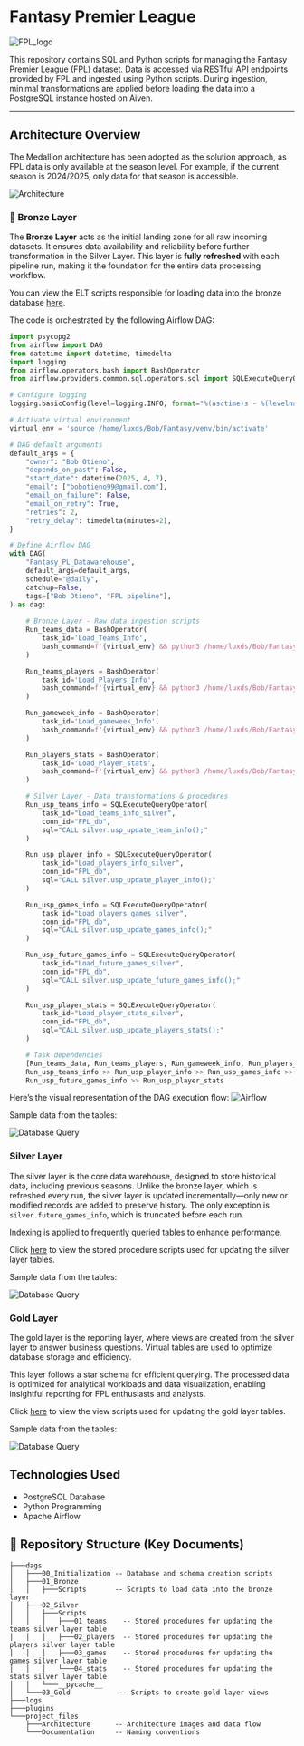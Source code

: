 # Fantasy Premier League

![FPL_logo](https://github.com/bobotieno1997/FPL/blob/9b4eddd462aee2402433df7c01296e20d24cbda3/Others/FPL-Statement-Lead.webp)

This repository contains SQL and Python scripts for managing the Fantasy Premier League (FPL) dataset. Data is accessed via RESTful API endpoints provided by FPL and ingested using Python scripts. During ingestion, minimal transformations are applied before loading the data into a PostgreSQL instance hosted on Aiven.

---
## Architecture Overview
The Medallion architecture has been adopted as the solution approach, as FPL data is only available at the season level. For example, if the current season is 2024/2025, only data for that season is accessible.

![Architecture](https://github.com/bobotieno1997/FPL-Datawarehouse/blob/7ce01786f2f14156adaf3d5e4c338c796be1fa1e/project_files/Architecture/overview_architecture%20.jpg)

### 🥉 Bronze Layer

The **Bronze Layer** acts as the initial landing zone for all raw incoming datasets. It ensures data availability and reliability before further transformation in the Silver Layer. This layer is **fully refreshed** with each pipeline run, making it the foundation for the entire data processing workflow.

You can view the ELT scripts responsible for loading data into the bronze database [here](https://github.com/bobotieno1997/FPL-Datawarehouse/tree/main/dags/01_Bronze).

The code is orchestrated by the following Airflow DAG:

```python
import psycopg2
from airflow import DAG
from datetime import datetime, timedelta
import logging
from airflow.operators.bash import BashOperator
from airflow.providers.common.sql.operators.sql import SQLExecuteQueryOperator

# Configure logging
logging.basicConfig(level=logging.INFO, format="%(asctime)s - %(levelname)s - %(message)s")

# Activate virtual environment
virtual_env = 'source /home/luxds/Bob/Fantasy/venv/bin/activate'

# DAG default arguments
default_args = {
    "owner": "Bob Otieno",
    "depends_on_past": False,
    "start_date": datetime(2025, 4, 7),
    "email": ["bobotieno99@gmail.com"],
    "email_on_failure": False,
    "email_on_retry": True,
    "retries": 2,
    "retry_delay": timedelta(minutes=2),
}

# Define Airflow DAG
with DAG(
    "Fantasy_PL_Datawarehouse", 
    default_args=default_args,
    schedule="@daily",
    catchup=False, 
    tags=["Bob Otieno", "FPL pipeline"],
) as dag:
    
    # Bronze Layer - Raw data ingestion scripts
    Run_teams_data = BashOperator(
        task_id='Load_Teams_Info',
        bash_command=f'{virtual_env} && python3 /home/luxds/Bob/Fantasy/dags/01_Bronze/01_FPL_raw_teams.py'
    )

    Run_teams_players = BashOperator(
        task_id='Load_Players_Info',
        bash_command=f'{virtual_env} && python3 /home/luxds/Bob/Fantasy/dags/01_Bronze/02_FPL_raw_players.py'
    )

    Run_gameweek_info = BashOperator(
        task_id='Load_gameweek_Info',
        bash_command=f'{virtual_env} && python3 /home/luxds/Bob/Fantasy/dags/01_Bronze/03_FPL_raw_game_week.py'
    )

    Run_players_stats = BashOperator(
        task_id='Load_Player_stats',
        bash_command=f'{virtual_env} && python3 /home/luxds/Bob/Fantasy/dags/01_Bronze/04_FPL_raw_stats.py'
    )

    # Silver Layer - Data transformations & procedures
    Run_usp_teams_info = SQLExecuteQueryOperator(
        task_id="Load_teams_info_silver",
        conn_id="FPL_db",  
        sql="CALL silver.usp_update_team_info();"
    )

    Run_usp_player_info = SQLExecuteQueryOperator(
        task_id="Load_players_info_silver",
        conn_id="FPL_db",  
        sql="CALL silver.usp_update_player_info();"
    )

    Run_usp_games_info = SQLExecuteQueryOperator(
        task_id="Load_players_games_silver",
        conn_id="FPL_db",  
        sql="CALL silver.usp_update_games_info();"
    )

    Run_usp_future_games_info = SQLExecuteQueryOperator(
        task_id="Load_future_games_silver",
        conn_id="FPL_db",  
        sql="CALL silver.usp_update_future_games_info();"
    )

    Run_usp_player_stats = SQLExecuteQueryOperator(
        task_id="Load_player_stats_silver",
        conn_id="FPL_db",  
        sql="CALL silver.usp_update_players_stats();"
    )

    # Task dependencies
    [Run_teams_data, Run_teams_players, Run_gameweek_info, Run_players_stats] >> \
    Run_usp_teams_info >> Run_usp_player_info >> Run_usp_games_info >> \
    Run_usp_future_games_info >> Run_usp_player_stats
```
Here’s the visual representation of the DAG execution flow:
![Airflow](https://github.com/bobotieno1997/FPL-Datawarehouse/blob/3c80cc938e837b3cdafc123f8afb7909bcb5ca6e/project_files/Other%20files/airflow_dags.png)

Sample data from the tables:

![Database Query](https://github.com/bobotieno1997/FPL-Datawarehouse/blob/7ce01786f2f14156adaf3d5e4c338c796be1fa1e/project_files/Other%20files/bronze_table.png)

### Silver Layer
The silver layer is the core data warehouse, designed to store historical data, including previous seasons. Unlike the bronze layer, which is refreshed every run, the silver layer is updated incrementally—only new or modified records are added to preserve history. The only exception is `silver.future_games_info`, which is truncated before each run.

Indexing is applied to frequently queried tables to enhance performance.

Click [here](https://github.com/bobotieno1997/FPL-Datawarehouse/tree/main/dags/02_Silver/Scripts) to view the stored procedure scripts used for updating the silver layer tables.

Sample data from the tables:

![Database Query](https://github.com/bobotieno1997/FPL-Datawarehouse/blob/7ce01786f2f14156adaf3d5e4c338c796be1fa1e/project_files/Other%20files/silver_table.png)

### Gold Layer
The gold layer is the reporting layer, where views are created from the silver layer to answer business questions. Virtual tables are used to optimize database storage and efficiency.

This layer follows a star schema for efficient querying. The processed data is optimized for analytical workloads and data visualization, enabling insightful reporting for FPL enthusiasts and analysts.

Click [here](https://github.com/bobotieno1997/FPL-Datawarehouse/tree/main/dags/03_Gold) to view the view scripts used for updating the gold layer tables.

Sample data from the tables:

![Database Query](https://github.com/bobotieno1997/FPL-Datawarehouse/blob/7ce01786f2f14156adaf3d5e4c338c796be1fa1e/project_files/Other%20files/gold_table.png)

## Technologies Used
- PostgreSQL Database
- Python Programming 
- Apache Airflow

## 📂 Repository Structure (Key Documents)
```
├───dags
│   ├───00_Initialization -- Database and schema creation scripts
│   ├───01_Bronze
│   │   ├───Scripts       -- Scripts to load data into the bronze layer
│   ├───02_Silver
│   │   ├───Scripts
│   │   │   ├───01_teams    -- Stored procedures for updating the teams silver layer table
│   │   │   ├───02_players  -- Stored procedures for updating the players silver layer table
│   │   │   ├───03_games    -- Stored procedures for updating the games silver layer table
│   │   │   └───04_stats    -- Stored procedures for updating the stats silver layer table
│   │   └───__pycache__
│   └───03_Gold            -- Scripts to create gold layer views
├───logs
├───plugins
└───project_files
    ├───Architecture      -- Architecture images and data flow
    └───Documentation     -- Naming conventions
```

